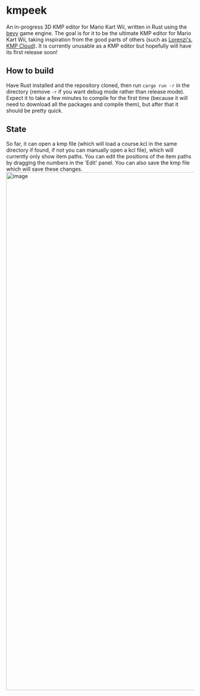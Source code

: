 # kmpeek

An in-progress 3D KMP editor for Mario Kart Wii, written in Rust using the [bevy](https://github.com/bevyengine/bevy) game engine. The goal is for it to be the ultimate KMP editor for Mario Kart Wii, taking inspiration from the good parts of others (such as [Lorenzi's](https://github.com/hlorenzi/kmp-editor), [KMP Cloud](https://wiki.tockdom.com/wiki/KMP_Cloud)). It is currently unusable as a KMP editor but hopefully will have its first release soon!

## How to build

Have Rust installed and the repository cloned, then run `cargo run -r` in the directory (remove `-r` if you want debug mode rather than release mode).  
Expect it to take a few minutes to compile for the first time (because it will need to download all the packages and compile them), but after that it should be pretty quick.

## State

So far, it can open a kmp file (which will load a course.kcl in the same directory if found, if not you can manually open a kcl file), which will currently only show item paths. You can edit the positions of the item paths by dragging the numbers in the 'Edit' panel. You can also save the kmp file which will save these changes. 
<img width="1392" alt="image" src="https://github.com/ThomasAlban/kmpeek/assets/98399119/70a265d7-6d6d-4719-a97e-3191297ec7a4">


